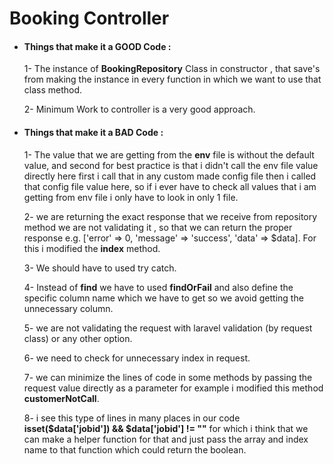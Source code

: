 <h1>Booking Controller</h1>


- <h4>Things that make it a GOOD Code :</h4>

    1- The instance of <b>BookingRepository</b> Class in constructor , that save's from making the instance in every function in which we want to use that class method.

    2- Minimum Work to controller is a very good approach.



- <h4>Things that make it a BAD Code :</h4>

    1- The value that we are getting from the <b>env</b> file is without the default value, and second for best practice is that i didn't call the env file value directly here first i call that in any custom made config file then i called that config file value here, so if i ever have to check all values that i am getting from env file i only have to look in only 1 file.

    2- we are returning the exact response that we receive from repository method we are not validating it , so that we can return the proper response e.g. ['error' => 0, 'message' => 'success', 'data' => $data].
    For this i modified the <b>index</b> method.

    3- We should have to used try catch.

    4- Instead of <b>find</b> we have to used <b>findOrFail</b> and also define the specific column name which we have to get so we avoid getting the unnecessary column.

    5- we are not validating the request with laravel validation (by request class) or any other option.

    6- we need to check for unnecessary index in request.

    7- we can minimize the lines of code in some methods by passing the request value directly as a parameter for example i modified this method <b>customerNotCall</b>.

    8- i see this type of lines in many places in our code <b>isset($data['jobid']) && $data['jobid'] != ""</b> for which i think that we can make a helper function for that and just pass the array and index name to that function which could return the boolean.